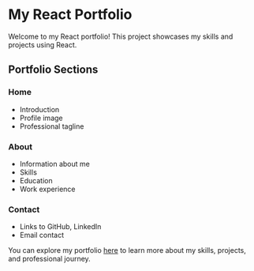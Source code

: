 # My React Portfolio

Welcome to my React portfolio! This project showcases my skills and projects using React.

## Portfolio Sections

### Home

- Introduction
- Profile image
- Professional tagline

### About

- Information about me
- Skills
- Education
- Work experience

### Contact

- Links to GitHub, LinkedIn
- Email contact

You can explore my portfolio [here](https://shankar55.github.io/portfolio-react) to learn more about my skills, projects, and professional journey.
